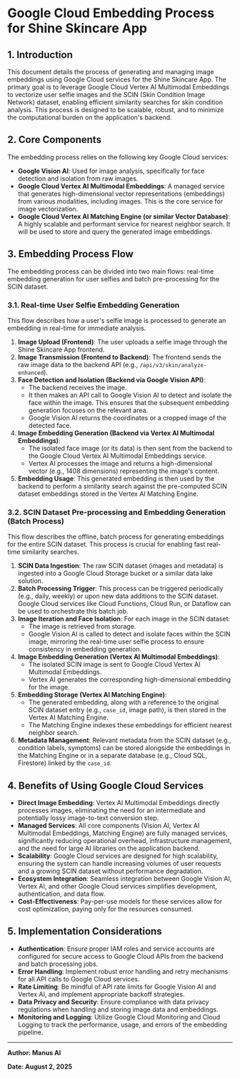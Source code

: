 # Google Cloud Embedding Process for Shine Skincare App

## 1. Introduction

This document details the process of generating and managing image embeddings using Google Cloud services for the Shine Skincare App. The primary goal is to leverage Google Cloud Vertex AI Multimodal Embeddings to vectorize user selfie images and the SCIN (Skin Condition Image Network) dataset, enabling efficient similarity searches for skin condition analysis. This process is designed to be scalable, robust, and to minimize the computational burden on the application's backend.

## 2. Core Components

The embedding process relies on the following key Google Cloud services:

*   **Google Vision AI**: Used for image analysis, specifically for face detection and isolation from raw images.
*   **Google Cloud Vertex AI Multimodal Embeddings**: A managed service that generates high-dimensional vector representations (embeddings) from various modalities, including images. This is the core service for image vectorization.
*   **Google Cloud Vertex AI Matching Engine (or similar Vector Database)**: A highly scalable and performant service for nearest neighbor search. It will be used to store and query the generated image embeddings.

## 3. Embedding Process Flow

The embedding process can be divided into two main flows: real-time embedding generation for user selfies and batch pre-processing for the SCIN dataset.

### 3.1. Real-time User Selfie Embedding Generation

This flow describes how a user's selfie image is processed to generate an embedding in real-time for immediate analysis.

1.  **Image Upload (Frontend)**: The user uploads a selfie image through the Shine Skincare App frontend.
2.  **Image Transmission (Frontend to Backend)**: The frontend sends the raw image data to the backend API (e.g., `/api/v3/skin/analyze-enhanced`).
3.  **Face Detection and Isolation (Backend via Google Vision API)**:
    *   The backend receives the image.
    *   It then makes an API call to Google Vision AI to detect and isolate the face within the image. This ensures that the subsequent embedding generation focuses on the relevant area.
    *   Google Vision AI returns the coordinates or a cropped image of the detected face.
4.  **Image Embedding Generation (Backend via Vertex AI Multimodal Embeddings)**:
    *   The isolated face image (or its data) is then sent from the backend to the Google Cloud Vertex AI Multimodal Embeddings service.
    *   Vertex AI processes the image and returns a high-dimensional vector (e.g., 1408 dimensions) representing the image's content.
5.  **Embedding Usage**: This generated embedding is then used by the backend to perform a similarity search against the pre-computed SCIN dataset embeddings stored in the Vertex AI Matching Engine.

### 3.2. SCIN Dataset Pre-processing and Embedding Generation (Batch Process)

This flow describes the offline, batch process for generating embeddings for the entire SCIN dataset. This process is crucial for enabling fast real-time similarity searches.

1.  **SCIN Data Ingestion**: The raw SCIN dataset (images and metadata) is ingested into a Google Cloud Storage bucket or a similar data lake solution.
2.  **Batch Processing Trigger**: This process can be triggered periodically (e.g., daily, weekly) or upon new data additions to the SCIN dataset. Google Cloud services like Cloud Functions, Cloud Run, or Dataflow can be used to orchestrate this batch job.
3.  **Image Iteration and Face Isolation**: For each image in the SCIN dataset:
    *   The image is retrieved from storage.
    *   Google Vision AI is called to detect and isolate faces within the SCIN image, mirroring the real-time user selfie process to ensure consistency in embedding generation.
4.  **Image Embedding Generation (Vertex AI Multimodal Embeddings)**:
    *   The isolated SCIN image is sent to Google Cloud Vertex AI Multimodal Embeddings.
    *   Vertex AI generates the corresponding high-dimensional embedding for the image.
5.  **Embedding Storage (Vertex AI Matching Engine)**:
    *   The generated embedding, along with a reference to the original SCIN dataset entry (e.g., `case_id`, image path), is then stored in the Vertex AI Matching Engine.
    *   The Matching Engine indexes these embeddings for efficient nearest neighbor search.
6.  **Metadata Management**: Relevant metadata from the SCIN dataset (e.g., condition labels, symptoms) can be stored alongside the embeddings in the Matching Engine or in a separate database (e.g., Cloud SQL, Firestore) linked by the `case_id`.

## 4. Benefits of Using Google Cloud Services

*   **Direct Image Embedding**: Vertex AI Multimodal Embeddings directly processes images, eliminating the need for an intermediate and potentially lossy image-to-text conversion step.
*   **Managed Services**: All core components (Vision AI, Vertex AI Multimodal Embeddings, Matching Engine) are fully managed services, significantly reducing operational overhead, infrastructure management, and the need for large AI libraries on the application backend.
*   **Scalability**: Google Cloud services are designed for high scalability, ensuring the system can handle increasing volumes of user requests and a growing SCIN dataset without performance degradation.
*   **Ecosystem Integration**: Seamless integration between Google Vision AI, Vertex AI, and other Google Cloud services simplifies development, authentication, and data flow.
*   **Cost-Effectiveness**: Pay-per-use models for these services allow for cost optimization, paying only for the resources consumed.

## 5. Implementation Considerations

*   **Authentication**: Ensure proper IAM roles and service accounts are configured for secure access to Google Cloud APIs from the backend and batch processing jobs.
*   **Error Handling**: Implement robust error handling and retry mechanisms for all API calls to Google Cloud services.
*   **Rate Limiting**: Be mindful of API rate limits for Google Vision AI and Vertex AI, and implement appropriate backoff strategies.
*   **Data Privacy and Security**: Ensure compliance with data privacy regulations when handling and storing image data and embeddings.
*   **Monitoring and Logging**: Utilize Google Cloud Monitoring and Cloud Logging to track the performance, usage, and errors of the embedding pipeline.

---

**Author: Manus AI**

**Date: August 2, 2025**


